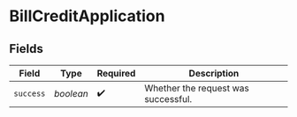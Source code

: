 # BillCreditApplication


## Fields

| Field                               | Type                                | Required                            | Description                         |
| ----------------------------------- | ----------------------------------- | ----------------------------------- | ----------------------------------- |
| `success`                           | *boolean*                           | :heavy_check_mark:                  | Whether the request was successful. |